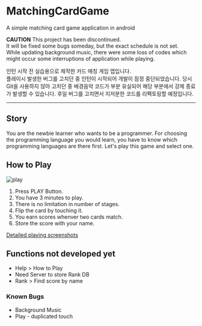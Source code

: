# MatchingCardGame

A simple matching card game application in android  


**CAUTION**
This project has been discontinued.  
It will be fixed some bugs someday, but the exact schedule is not set.  
While updating background music, there were some loss of codes which might occur some interruptions of application while playing.  

인턴 시작 전 실습용으로 제작한 카드 매칭 게임 앱입니다.  
플레이시 발생한 버그를 고치던 중 인턴이 시작되어 개발이 잠정 중단되었습니다. 당시 Git을 사용하지 않아 고치던 중 배경음악 코드가 부분 유실되어 해당 부분에서 강제 종료가 발생할 수 있습니다.
후일 버그를 고치면서 지저분한 코드를 리팩토링할 예정입니다.
<hr>

## Story
You are the newbie learner who wants to be a programmer. For choosing the programming language you would learn, you have to know which programming languages are there first. Let's play this game and select one.

## How to Play
![play](https://user-images.githubusercontent.com/48985445/95468149-2dfbab80-09b9-11eb-9739-7e61a5f2e5a8.png)  
1. Press PLAY Button.
2. You have 3 minutes to play.
3. There is no limitation in number of stages.
4. Flip the card by touching it.
5. You earn scores whenver two cards match.
6. Store the score with your name.  

[Detailed playing screenshots]()


## Functions not developed yet
* Help > How to Play
* Need Server to store Rank DB
* Rank > Find score by name

### Known Bugs
* Background Music
* Play - duplicated touch
